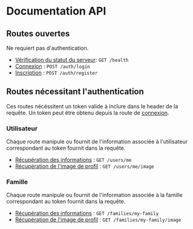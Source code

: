 # Documentation API

## Routes ouvertes

Ne requiert pas d'authentication.

* [Vérification du statut du serveur](health/health.md): `GET /health`
* [Connexion](auth/login.md) : `POST /auth/login`
* [Inscription](auth/register.md) : `POST /auth/register`

## Routes nécessitant l'authentication

Ces routes nécéssitent un token valide à inclure dans le header de la requête.
Un token peut être obtenu depuis la route de [connexion](auth/login.md).

### Utilisateur

Chaque route manipule ou fournit de l'information associée à l'utilisateur correspondant au token fournit dans la
requête.

* [Récupération des informations](users/get.md) : `GET /users/me`
* [Récupération de l'image de profil](users/get_image.md) : `GET /users/me/image`

### Famille

Chaque route manipule ou fournit de l'information associée à la famille correspondant au token fournit 
dans la
requête.

* [Récupération des informations](families/get.md) : `GET /families/my-family`
* [Récupération de l'image de profil](families/get_image.md) : `GET /families/my-family/image`